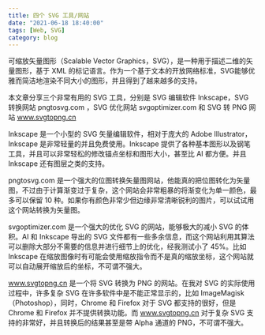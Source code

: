 ```yaml
---
title: 四个 SVG 工具/网站
date: "2021-06-18 18:40:00"
tags: [Web, SVG]
category: blog
---
```

可缩放矢量图形（Scalable Vector Graphics，SVG），是一种用于描述二维的矢量图形，基于 XML 的标记语言。作为一个基于文本的开放网络标准，SVG能够优雅而简洁地渲染不同大小的图形，并且得到了越来越多的支持。

本文章分享三个非常有用的 SVG 工具，分别是 SVG 编辑软件 Inkscape，SVG 转换网站 pngtosvg.com ，SVG 优化网站 svgoptimizer.com 和 SVG 转 PNG 网站 www.svgtopng.cn

<!-- more -->

Inkscape 是一个小型的 SVG 矢量编辑软件，相对于庞大的 Adobe Illustrator，Inkscape 是非常轻量的并且免费使用。Inkscape 提供了各种基本图形以及钢笔工具，并且可以非常轻松的修改锚点坐标和图形大小，甚至比 AI 都方便。并且 Inkscape 还有图层之类的支持。

pngtosvg.com 是一个强大的位图转换矢量图网站，他能真的把位图转化为矢量图，不过由于计算渐变过于复杂，这个网站会非常粗暴的将渐变化为单一颜色，最多可以保留 10 种。如果你有颜色非常少但边缘非常清晰锐利的图片，可以试试用这个网站转换为矢量图。

svgoptimizer.com 是一个强大的优化 SVG 的网站，能够极大的减小 SVG 的体积。AI 和 Inkscape 导出的 SVG 文件都有一些多余信息，而这个网站利用其算法可以删除大部分不需要的信息并进行细节上的优化，经我测试小了 45%。比如 Inkscape 在缩放图像时有可能会使用缩放指令而不是真的缩放坐标，这个网站就可以自动展开缩放后的坐标，不可谓不强大。

www.svgtopng.cn 是一个将 SVG 转换为 PNG 的网站。在我对 SVG 的实际使用过程中，许多复杂 SVG 在许多软件中是不能正常显示的，比如 ImageMagisk（Photoshop），同时，Chrome 和 Firefox 对于 SVG 都支持的很好，但是 Chrome 和 Firefox 并不提供转换功能。而 www.svgtopng.cn 对于复杂 SVG 支持的非常好，并且转换后的结果甚至是带 Alpha 通道的 PNG，不可谓不强大。

